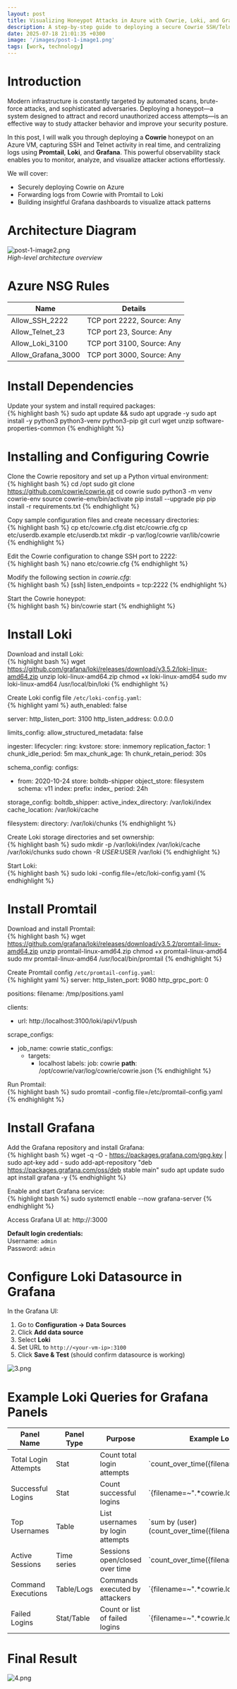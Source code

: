 ```yaml
---
layout: post
title: Visualizing Honeypot Attacks in Azure with Cowrie, Loki, and Grafana Dashboards
description: A step-by-step guide to deploying a secure Cowrie SSH/Telnet honeypot on Azure, forwarding logs with Promtail and Loki, and visualizing attacker activity in Grafana.
date: 2025-07-18 21:01:35 +0300
image: '/images/post-1-image1.png'
tags: [work, technology]
---
```


# Introduction

Modern infrastructure is constantly targeted by automated scans, brute-force attacks, and sophisticated adversaries. Deploying a honeypot—a system designed to attract and record unauthorized access attempts—is an effective way to study attacker behavior and improve your security posture.

In this post, I will walk you through deploying a **Cowrie** honeypot on an Azure VM, capturing SSH and Telnet activity in real time, and centralizing logs using **Promtail**, **Loki**, and **Grafana**. This powerful observability stack enables you to monitor, analyze, and visualize attacker actions effortlessly.

We will cover:

- Securely deploying Cowrie on Azure  
- Forwarding logs from Cowrie with Promtail to Loki  
- Building insightful Grafana dashboards to visualize attack patterns  

# Architecture Diagram

![post-1-image2.png]({{site.baseurl}}/images/post-1-image2.png)  
*High-level architecture overview*

# Azure NSG Rules

| Name                | Details                      |
|---------------------|------------------------------|
| Allow_SSH_2222      | TCP port 2222, Source: Any   |
| Allow_Telnet_23     | TCP port 23, Source: Any     |
| Allow_Loki_3100     | TCP port 3100, Source: Any   |
| Allow_Grafana_3000  | TCP port 3000, Source: Any   |

# Install Dependencies

Update your system and install required packages:  
{% highlight bash %}
sudo apt update && sudo apt upgrade -y
sudo apt install -y python3 python3-venv python3-pip git curl wget unzip software-properties-common
{% endhighlight %}

# Installing and Configuring Cowrie

Clone the Cowrie repository and set up a Python virtual environment:  
{% highlight bash %}
cd /opt
sudo git clone https://github.com/cowrie/cowrie.git
cd cowrie
sudo python3 -m venv cowrie-env
source cowrie-env/bin/activate
pip install --upgrade pip
pip install -r requirements.txt
{% endhighlight %}

Copy sample configuration files and create necessary directories:  
{% highlight bash %}
cp etc/cowrie.cfg.dist etc/cowrie.cfg
cp etc/userdb.example etc/userdb.txt
mkdir -p var/log/cowrie var/lib/cowrie
{% endhighlight %}

Edit the Cowrie configuration to change SSH port to 2222:  
{% highlight bash %}
nano etc/cowrie.cfg
{% endhighlight %}

Modify the following section in *cowrie.cfg*:  
{% highlight bash %}
[ssh]
listen_endpoints = tcp:2222
{% endhighlight %}

Start the Cowrie honeypot:  
{% highlight bash %}
bin/cowrie start
{% endhighlight %}

# Install Loki

Download and install Loki:  
{% highlight bash %}
wget https://github.com/grafana/loki/releases/download/v3.5.2/loki-linux-amd64.zip
unzip loki-linux-amd64.zip
chmod +x loki-linux-amd64
sudo mv loki-linux-amd64 /usr/local/bin/loki
{% endhighlight %}

Create Loki config file `/etc/loki-config.yaml`:  
{% highlight yaml %}
auth_enabled: false

server:
  http_listen_port: 3100
  http_listen_address: 0.0.0.0

limits_config:
  allow_structured_metadata: false

ingester:
  lifecycler:
    ring:
      kvstore:
        store: inmemory
  replication_factor: 1
  chunk_idle_period: 5m
  max_chunk_age: 1h
  chunk_retain_period: 30s

schema_config:
  configs:
  - from: 2020-10-24
    store: boltdb-shipper
    object_store: filesystem
    schema: v11
    index:
      prefix: index_
      period: 24h

storage_config:
  boltdb_shipper:
    active_index_directory: /var/loki/index
    cache_location: /var/loki/cache

  filesystem:
    directory: /var/loki/chunks
{% endhighlight %}

Create Loki storage directories and set ownership:  
{% highlight bash %}
sudo mkdir -p /var/loki/index /var/loki/cache /var/loki/chunks
sudo chown -R $USER:$USER /var/loki
{% endhighlight %}

Start Loki:  
{% highlight bash %}
sudo loki -config.file=/etc/loki-config.yaml
{% endhighlight %}

# Install Promtail

Download and install Promtail:  
{% highlight bash %}
wget https://github.com/grafana/loki/releases/download/v3.5.2/promtail-linux-amd64.zip
unzip promtail-linux-amd64.zip
chmod +x promtail-linux-amd64
sudo mv promtail-linux-amd64 /usr/local/bin/promtail
{% endhighlight %}

Create Promtail config `/etc/promtail-config.yaml`:  
{% highlight yaml %}
server:
  http_listen_port: 9080
  http_grpc_port: 0

positions:
  filename: /tmp/positions.yaml

clients:
  - url: http://localhost:3100/loki/api/v1/push

scrape_configs:
  - job_name: cowrie
    static_configs:
      - targets:
          - localhost
        labels:
          job: cowrie
          __path__: /opt/cowrie/var/log/cowrie/cowrie.json
{% endhighlight %}

Run Promtail:  
{% highlight bash %}
sudo promtail -config.file=/etc/promtail-config.yaml
{% endhighlight %}

# Install Grafana

Add the Grafana repository and install Grafana:  
{% highlight bash %}
wget -q -O - https://packages.grafana.com/gpg.key | sudo apt-key add -
sudo add-apt-repository "deb https://packages.grafana.com/oss/deb stable main"
sudo apt update
sudo apt install grafana -y
{% endhighlight %}

Enable and start Grafana service:  
{% highlight bash %}
sudo systemctl enable --now grafana-server
{% endhighlight %}

Access Grafana UI at: http://<your-vm-ip>:3000

**Default login credentials:**  
Username: `admin`  
Password: `admin`

# Configure Loki Datasource in Grafana

In the Grafana UI:  

1. Go to **Configuration → Data Sources**  
2. Click **Add data source**  
3. Select **Loki**  
4. Set URL to `http://<your-vm-ip>:3100`  
5. Click **Save & Test** (should confirm datasource is working)

![3.png]({{site.baseurl}}/images/3.png)

# Example Loki Queries for Grafana Panels

| Panel Name           | Panel Type   | Purpose                          | Example Loki Query                                           |
|----------------------|--------------|---------------------------------|-------------------------------------------------------------|
| Total Login Attempts  | Stat         | Count total login attempts       | `count_over_time({filename=~".*cowrie.log"} |= "login attempt" [1h])` |
| Successful Logins     | Stat         | Count successful logins          | `{filename=~".*cowrie.log"} |= "login attempt [success]"`   |
| Top Usernames        | Table        | List usernames by login attempts | `sum by (user) (count_over_time({filename=~".*cowrie.log"} | pattern "<_> login attempt [<result>] for user <user> from <_>" [1h]))` |
| Active Sessions       | Time series  | Sessions open/closed over time   | `count_over_time({filename=~".*cowrie.log"} |= "New connection" [5m])` and `count_over_time({filename=~".*cowrie.log"} |= "Session Closed" [5m])` |
| Command Executions    | Table/Logs   | Commands executed by attackers   | `{filename=~".*cowrie.log"} |= "CMD"`                       |
| Failed Logins         | Stat/Table   | Count or list of failed logins   | `{filename=~".*cowrie.log"} |= "login attempt [failed]"`   |

# Final Result

![4.png]({{site.baseurl}}/images/4.png)
